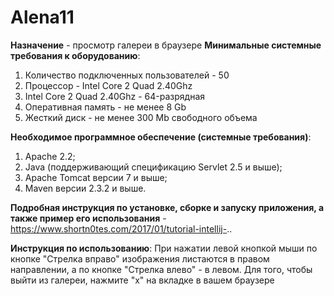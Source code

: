 # Alena11

**Назначение** - просмотр галереи в браузере 
**Минимальные системные требования к оборудованию**: 
1. Количество подключенных пользователей - 50 
2. Процессор - Intel Core 2 Quad 2.40Ghz 
3. Intel Core 2 Quad 2.40Ghz - 64-разрядная 
4. Оперативная память - не менее 8 Gb 
5. Жесткий диск - не менее 300 Mb свободного объема 

**Необходимое программное обеспечение (системные требования)**: 
1. Apache 2.2; 
2. Java (поддерживающий спецификацию Servlet 2.5 и вышe); 
3. Apache Tomcat версии 7 и выше; 
4. Maven версии 2.3.2 и выше. 

**Подробная инструкция по установке, сборке и запуску приложения, а также пример его использования** - https://www.shortn0tes.com/2017/01/tutorial-intellij-.. 

**Инструкция по использованию**: 
При нажатии левой кнопкой мыши по кнопке "Стрелка вправо" изображения листаются в правом направлении, а по кнопке "Стрелка влево" - в левом. Для того, чтобы выйти из галереи, нажмите "х" на вкладке в вашем браузере

